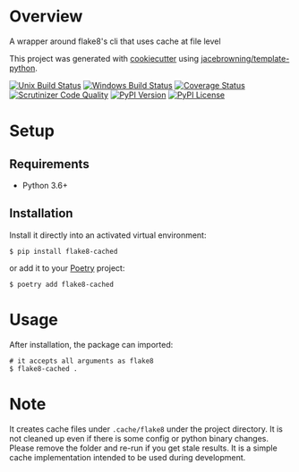 # Overview

A wrapper around flake8's cli that uses cache at file level

This project was generated with [cookiecutter](https://github.com/audreyr/cookiecutter) using [jacebrowning/template-python](https://github.com/jacebrowning/template-python).

[![Unix Build Status](https://img.shields.io/travis/com/jnoortheen/flake8-cached.svg?label=unix)](https://travis-ci.com/jnoortheen/flake8-cached)
[![Windows Build Status](https://img.shields.io/appveyor/ci/jnoortheen/flake8-cached.svg?label=windows)](https://ci.appveyor.com/project/jnoortheen/flake8-cached)
[![Coverage Status](https://img.shields.io/coveralls/jnoortheen/flake8-cached.svg)](https://coveralls.io/r/jnoortheen/flake8-cached)
[![Scrutinizer Code Quality](https://img.shields.io/scrutinizer/g/jnoortheen/flake8-cached.svg)](https://scrutinizer-ci.com/g/jnoortheen/flake8-cached)
[![PyPI Version](https://img.shields.io/pypi/v/flake8-cached.svg)](https://pypi.org/project/flake8-cached)
[![PyPI License](https://img.shields.io/pypi/l/flake8-cached.svg)](https://pypi.org/project/flake8-cached)

# Setup

## Requirements

* Python 3.6+

## Installation

Install it directly into an activated virtual environment:

```text
$ pip install flake8-cached
```

or add it to your [Poetry](https://poetry.eustace.io/) project:

```text
$ poetry add flake8-cached
```

# Usage

After installation, the package can imported:

```shell
# it accepts all arguments as flake8
$ flake8-cached .
```

# Note

It creates cache files under `.cache/flake8` under the project directory. 
It is not cleaned up even if there is some config or python binary changes. 
Please remove the folder and re-run if you get stale results.
It is a simple cache implementation intended to be used during development.
